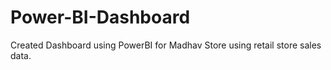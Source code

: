 # Power-BI-Dashboard

Created Dashboard using PowerBI for Madhav Store using  retail store sales data.

